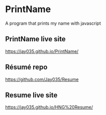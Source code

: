 # PrintName
A program that prints my name with javascript

## PrintName live site
https://jay035.github.io/PrintName/

## Résumé repo
https://github.com/Jay035/Resume

## Resume live site
https://jay035.github.io/HNG%20Resume/
